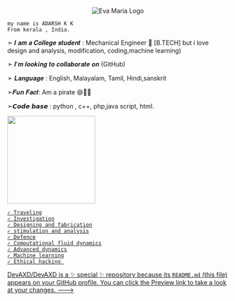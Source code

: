 <p align="center">
  <img src="https://telegra.ph/file/45cfad04895dd79d35acc.jpg" alt="Eva Maria Logo">
</p>




```
my name is ADARSH K K
From kerala , India.

```



➣ 𝑰 𝒂𝒎 𝒂 𝑪𝒐𝒍𝒍𝒆𝒈𝒆 𝒔𝒕𝒖𝒅𝒆𝒏𝒕 : Mechanical Engineer 🙁 [B.TECH] but i love design and analysis, modification, coding,machine learning)

➣ 𝑰’𝒎 𝒍𝒐𝒐𝒌𝒊𝒏𝒈 𝒕𝒐 𝒄𝒐𝒍𝒍𝒂𝒃𝒐𝒓𝒂𝒕𝒆 𝒐𝒏 (GitHub)

➣ 𝑳𝒂𝒏𝒈𝒖𝒂𝒈𝒆 :  English, Malayalam, Tamil, Hindi,sanskrit

➣𝑭𝒖𝒏 𝑭𝒂𝒄𝒕: Am a pirate 😄🤩🤩

➣𝘾𝙤𝙙𝙚 𝙗𝙖𝙨𝙚 : python , c++, php,java script, html.




<p><a href="https://github.com/DevAXD/DevAXD"> <img src=https://img.shields.io/badge/MY%20INTERESTS-bluegreen?style=for-the-badge&logo=Interets" width="200"</a></p>

    ✓ Traveling
    ✓ Investigation
    ✓ Designing and fabrication
    ✓ stimulation and analysis
    ✓ Defence
    ✓ Computational fluid dynamics
    ✓ Advanced dynamics
    ✓ Machine learning
    ✓ Ethical hacking 
    
DevAXD/DevAXD is a ✨ special ✨ repository because its `README.md` (this file) appears on your GitHub profile.
You can click the Preview link to take a look at your changes.
--->
